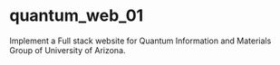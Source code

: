 # quantum_web_01
Implement a Full stack website for Quantum Information and Materials Group of University of Arizona.
